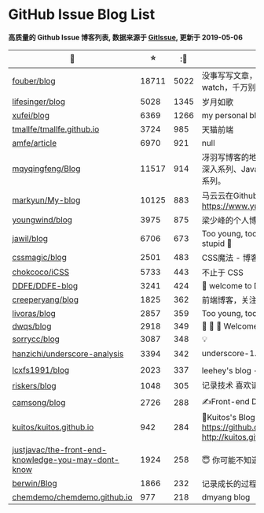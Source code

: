 # GitHub Issue Blog List

**高质量的 Github Issue 博客列表, 数据来源于 [GitIssue](https://gitissue.com), 更新于 2019-05-06**



|:ledger:|:star:|::eyes:|:bookmark:|
|---|---|---|---|
|[fouber/blog](https://github.com/fouber/blog)|18711|5022|没事写写文章，喜欢的话请点star，想订阅点watch，千万别fork！|
|[lifesinger/blog](https://github.com/lifesinger/blog)|5028|1345|岁月如歌|
|[xufei/blog](https://github.com/xufei/blog)|6369|1266|my personal blog|
|[tmallfe/tmallfe.github.io](https://github.com/tmallfe/tmallfe.github.io)|3724|985|天猫前端|
|[amfe/article](https://github.com/amfe/article)|6970|921|null|
|[mqyqingfeng/Blog](https://github.com/mqyqingfeng/Blog)|11517|914|冴羽写博客的地方，预计写四个系列：JavaScript深入系列、JavaScript专题系列、ES6系列、React系列。|
|[markyun/My-blog](https://github.com/markyun/My-blog)|10125|883|马云云在Github的学习片段 https://www.yuque.com/markyun|
|[youngwind/blog](https://github.com/youngwind/blog)|3975|875|梁少峰的个人博客|
|[jawil/blog](https://github.com/jawil/blog)|6706|673|Too young, too simple. Sometimes, naive & stupid 🐌|
|[cssmagic/blog](https://github.com/cssmagic/blog)|2501|483|CSS魔法 - 博客|
|[chokcoco/iCSS](https://github.com/chokcoco/iCSS)|5733|443|不止于 CSS|
|[DDFE/DDFE-blog](https://github.com/DDFE/DDFE-blog)|3241|424|:clap: welcome to DDFE's blog|
|[creeperyang/blog](https://github.com/creeperyang/blog)|1825|362|前端博客，关注基础知识和性能优化。|
|[livoras/blog](https://github.com/livoras/blog)|2857|359|Too young, too simple. Sometimes, naive.|
|[dwqs/blog](https://github.com/dwqs/blog)|2918|349|:dog: :clap: :star2: Welcome to star|
|[sorrycc/blog](https://github.com/sorrycc/blog)|3087|348|💡|
|[hanzichi/underscore-analysis](https://github.com/hanzichi/underscore-analysis)|3394|342| underscore-1.8.3.js 源码解读 & 系列文章（完 :heavy_exclamation_mark:）|
|[lcxfs1991/blog](https://github.com/lcxfs1991/blog)|2023|337|leehey's blog -- 请star或者watch|
|[riskers/blog](https://github.com/riskers/blog)|1048|305|记录技术 喜欢请 star 鼓励一下 :pencil2:|
|[camsong/blog](https://github.com/camsong/blog)|2726|288|✍️Front-end Development Thoughts|
|[kuitos/kuitos.github.io](https://github.com/kuitos/kuitos.github.io)|942|284|📝Kuitos's Blog https://github.com/kuitos/kuitos.github.io/issues http://kuitos.github.io/|
|[justjavac/the-front-end-knowledge-you-may-dont-know](https://github.com/justjavac/the-front-end-knowledge-you-may-not-know)|1924|258|:innocent: 你可能不知道的前端知识点|
|[berwin/Blog](https://github.com/berwin/Blog)|1866|232|记录成长的过程|
|[chemdemo/chemdemo.github.io](https://github.com/chemdemo/chemdemo.github.io)|977|218|dmyang blog|

